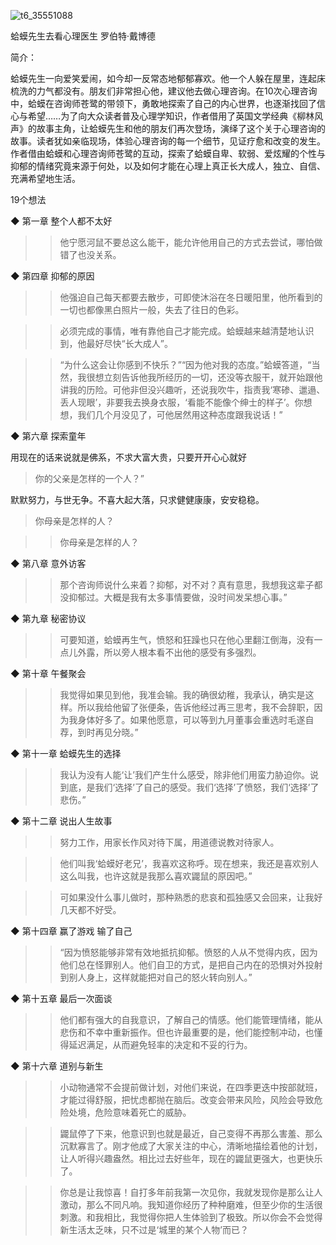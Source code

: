 ![t6_35551088](https://user-images.githubusercontent.com/17806205/203687873-f25eb0eb-afa0-4656-96ae-8be1b4164347.jpg)

蛤蟆先生去看心理医生
罗伯特·戴博德

简介：

蛤蟆先生一向爱笑爱闹，如今却一反常态地郁郁寡欢。他一个人躲在屋里，连起床梳洗的力气都没有。朋友们非常担心他，建议他去做心理咨询。在10次心理咨询中，蛤蟆在咨询师苍鹭的带领下，勇敢地探索了自己的内心世界，也逐渐找回了信心与希望……为了向大众读者普及心理学知识，作者借用了英国文学经典《柳林风声》的故事主角，让蛤蟆先生和他的朋友们再次登场，演绎了这个关于心理咨询的故事。读者犹如亲临现场，体验心理咨询的每一个细节，见证疗愈和改变的发生。作者借由蛤蟆和心理咨询师苍鹭的互动，探索了蛤蟆自卑、软弱、爱炫耀的个性与抑郁的情绪究竟来源于何处，以及如何才能在心理上真正长大成人，独立、自信、充满希望地生活。


19个想法

◆ 第一章 整个人都不太好

>> 他宁愿河鼠不要总这么能干，能允许他用自己的方式去尝试，哪怕做错了也没关系。

◆ 第四章 抑郁的原因

>> 他强迫自己每天都要去散步，可即使沐浴在冬日暖阳里，他所看到的一切也都像黑白照片一般，失去了往日的色彩。

>> 必须完成的事情，唯有靠他自己才能完成。蛤蟆越来越清楚地认识到，他最好尽快“长大成人”。

>> “为什么这会让你感到不快乐？”“因为他对我的态度。”蛤蟆答道，“当然，我很想立刻告诉他我所经历的一切，还没等衣服干，就开始跟他讲我的历险。可他非但没兴趣听，还说我吹牛，指责我‘寒碜、邋遢、丢人现眼’，非要我去换身衣服，‘看能不能像个绅士的样子’。你想想，我们几个月没见了，可他居然用这种态度跟我说话！”

◆ 第六章 探索童年

用现在的话来说就是佛系，不求大富大贵，只要开开心心就好
>你的父亲是怎样的一个人？”

默默努力，与世无争。不喜大起大落，只求健健康康，安安稳稳。
>你母亲是怎样的人？

>> 你母亲是怎样的人？

◆ 第八章 意外访客

>> 那个咨询师说什么来着？抑郁，对不对？真有意思，我想我这辈子都没抑郁过。大概是我有太多事情要做，没时间发呆想心事。”

◆ 第九章 秘密协议

>> 可要知道，蛤蟆再生气，愤怒和狂躁也只在他心里翻江倒海，没有一点儿外露，所以旁人根本看不出他的感受有多强烈。

◆ 第十章 午餐聚会

>> 我觉得如果见到他，我准会输。我的确很幼稚，我承认，确实是这样。所以我给他留了张便条，告诉他经过再三思考，我不会辞职，因为我身体好多了。如果他愿意，可以等到九月董事会重选时毛遂自荐，到时再见分晓。”

◆ 第十一章 蛤蟆先生的选择

>> 我认为没有人能‘让’我们产生什么感受，除非他们用蛮力胁迫你。说到底，是我们‘选择’了自己的感受。我们‘选择’了愤怒，我们‘选择’了悲伤。”

◆ 第十二章 说出人生故事

>> 努力工作，用家长作风对待下属，用道德说教对待家人。

>> 他们叫我‘蛤蟆好老兄’，我喜欢这称呼。现在想来，我还是喜欢别人这么叫我，也许这就是我那么喜欢鼹鼠的原因吧。”

>> 可如果没什么事儿做时，那种熟悉的悲哀和孤独感又会回来，让我好几天都不好受。

◆ 第十四章 赢了游戏 输了自己

>> “因为愤怒能够非常有效地抵抗抑郁。愤怒的人从不觉得内疚，因为他们总在怪罪别人。他们自卫的方式，是把自己内在的恐惧对外投射到别人身上，这样就能把对自己的怒火转向别人。”

◆ 第十五章 最后一次面谈

>> 他们都有强大的自我意识，了解自己的情感。他们能管理情绪，能从悲伤和不幸中重新振作。但也许最重要的是，他们能控制冲动，也懂得延迟满足，从而避免轻率的决定和不妥的行为。

◆ 第十六章 道别与新生

>> 小动物通常不会提前做计划，对他们来说，在四季更迭中按部就班，才能过得舒服，把忧虑都抛在脑后。改变会带来风险，风险会导致危险处境，危险意味着死亡的威胁。

>> 鼹鼠停了下来，他意识到也就是最近，自己变得不再那么害羞、那么沉默寡言了。刚才他成了大家关注的中心，清晰地描绘着他的计划，让人听得兴趣盎然。相比过去好些年，现在的鼹鼠更强大，也更快乐了。

>> 你总是让我惊喜！自打多年前我第一次见你，我就发现你是那么让人激动，那么不同凡响。我知道你经历了种种磨难，但至少你的生活很刺激。和我相比，我觉得你把人生体验到了极致。所以你会不会觉得新生活太乏味，只不过是‘城里的某个人物’而已？